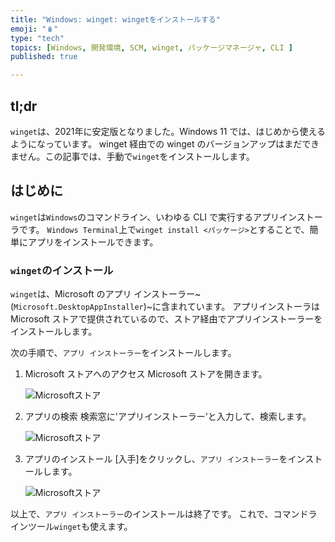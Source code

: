 ```yaml
---
title: "Windows: winget: wingetをインストールする"
emoji: "🪆"
type: "tech"
topics: [Windows, 開発環境, SCM, winget, パッケージマネージャ, CLI ]
published: true

---
```


## tl;dr

`winget`は、2021年に安定版となりました。Windows 11 では、はじめから使えるようになっています。
winget 経由での winget のバージョンアップはまだできません。この記事では、手動で`winget`をインストールします。

## はじめに

`winget`は`Windows`のコマンドライン、いわゆる CLI で実行するアプリインストーラです。
`Windows Terminal`上で`winget install <パッケージ>`とすることで、簡単にアプリをインストールできます。

### `winget`のインストール

`winget`は、Microsoft のアプリ インストーラー~(`Microsoft.DesktopAppInstaller`)~に含まれています。
アプリインストーラは Microsoft ストアで提供されているので、ストア経由でアプリインストーラーをインストールします。

次の手順で、`アプリ インストーラー`をインストールします。

1. Microsoft ストアへのアクセス
   Microsoft ストアを開きます。

   ![Microsoftストア](https://i.imgur.com/A2IURwg.jpg)

2. アプリの検索
   検索窓に'アプリインストーラー'と入力して、検索します。

   ![Microsoftストア](https://i.imgur.com/EYErtsw.jpg)

3. アプリのインストール
  [入手]をクリックし、`アプリ インストーラー`をインストールします。

   ![Microsoftストア](https://i.imgur.com/VJOOa95.jpg)

以上で、`アプリ インストーラー`のインストールは終了です。
これで、コマンドラインツール`winget`も使えます。
